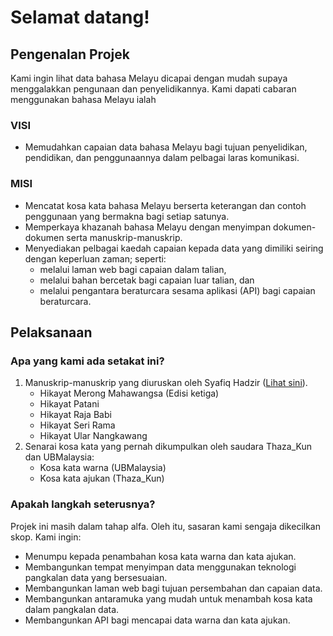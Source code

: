 # Selamat datang!

## Pengenalan Projek
Kami ingin lihat data bahasa Melayu dicapai dengan mudah supaya menggalakkan pengunaan dan penyelidikannya. Kami dapati cabaran menggunakan bahasa Melayu ialah 

### VISI
- Memudahkan capaian data bahasa Melayu bagi tujuan penyelidikan, pendidikan, dan penggunaannya dalam pelbagai laras komunikasi.

### MISI
- Mencatat kosa kata bahasa Melayu berserta keterangan dan contoh penggunaan yang bermakna bagi setiap satunya.
- Memperkaya khazanah bahasa Melayu dengan menyimpan dokumen-dokumen serta manuskrip-manuskrip.
- Menyediakan pelbagai kaedah capaian kepada data yang dimiliki seiring dengan keperluan zaman; seperti:
    - melalui laman web bagi capaian dalam talian,
    - melalui bahan bercetak bagi capaian luar talian, dan
    - melalui pengantara beraturcara sesama aplikasi (API) bagi capaian beraturcara.

## Pelaksanaan

### Apa yang kami ada setakat ini?
1. Manuskrip-manuskrip yang diuruskan oleh Syafiq Hadzir ([Lihat sini](https://academic.syafiqhadzir.dev/Research/HikayatMelayu)).
    - Hikayat Merong Mahawangsa (Edisi ketiga)
    - Hikayat Patani
    - Hikayat Raja Babi
    - Hikayat Seri Rama
    - Hikayat Ular Nangkawang
2. Senarai kosa kata yang pernah dikumpulkan oleh saudara Thaza_Kun dan UBMalaysia:
    - Kosa kata warna (UBMalaysia)
    - Kosa kata ajukan (Thaza_Kun)

### Apakah langkah seterusnya?
Projek ini masih dalam tahap alfa. Oleh itu, sasaran kami sengaja dikecilkan skop. Kami ingin:
- Menumpu kepada penambahan kosa kata warna dan kata ajukan.
- Membangunkan tempat menyimpan data menggunakan teknologi pangkalan data yang bersesuaian.
- Membangunkan laman web bagi tujuan persembahan dan capaian data.
- Membangunkan antaramuka yang mudah untuk menambah kosa kata dalam pangkalan data.
- Membangunkan API bagi mencapai data warna dan kata ajukan.